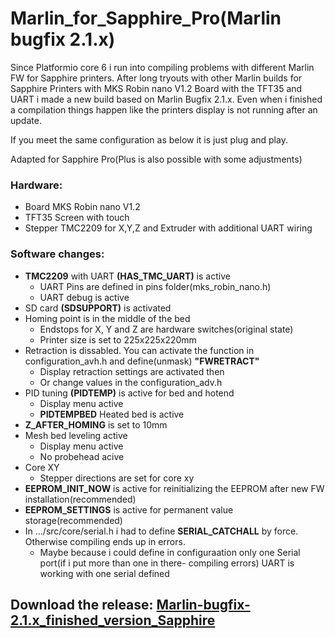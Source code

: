 # Marlin_for_Sapphire_Pro(Marlin bugfix 2.1.x)
Since Platformio core 6 i run into compiling problems with different Marlin FW for Sapphire printers.
After long tryouts with other Marlin builds for Sapphire Printers with MKS Robin nano V1.2 Board with the TFT35 and UART i made a new build based on Marlin Bugfix 2.1.x.
Even when i finished a compilation things happen like the printers display is not running after an update.

If you meet the same configuration as below it is just plug and play.

Adapted for Sapphire Pro(Plus is also possible with some adjustments)

### Hardware:
- Board MKS Robin nano V1.2
- TFT35 Screen with touch
- Stepper TMC2209 for X,Y,Z and Extruder with additional UART wiring

### Software changes:
- **TMC2209** with UART **(HAS_TMC_UART)** is active
    * UART Pins are defined in pins folder(mks_robin_nano.h)
    * UART debug is active
- SD card **(SDSUPPORT)** is activated
- Homing point is in the middle of the bed
   * Endstops for X, Y and Z are hardware switches(original state)
   * Printer size is set to 225x225x220mm
- Retraction is dissabled. You can activate the function in configuration_avh.h and define(unmask) **"FWRETRACT"**
   * Display retraction settings are activated then
   * Or change values in the configuration_adv.h
- PID tuning **(PIDTEMP)** is active for bed and hotend
   * Display menu active
   * **PIDTEMPBED** Heated bed is active
- **Z_AFTER_HOMING** is set to 10mm
- Mesh bed leveling active
  * Display menu active
  * No probehead acive
- Core XY
  * Stepper directions are set for core xy
- **EEPROM_INIT_NOW** is active for reinitializing the EEPROM after new FW installation(recommended)
- **EEPROM_SETTINGS** is active for permanent value storage(recommended)
- In .../src/core/serial.h i had to define **SERIAL_CATCHALL** by force. Otherwise compiling ends up in errors.
  * Maybe because i could define in configuraation only one Serial port(if i put more than one in there- compiling errors)
    UART is working with one serial defined

## Download the release: [Marlin-bugfix-2.1.x_finished_version_Sapphire](https://github.com/Discharge87/Marlin_for_Sapphire/releases/tag/Sapphire)
